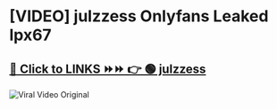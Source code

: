 
 # [VIDEO] julzzess Onlyfans Leaked lpx67

## <h2><a href="https://clipsfans.com/julzzess&ref=git">🔗 Click to LINKS ⏩⏩ 👉 🟢 julzzess </a></h2>

<a href="https://clipsfans.com/julzzess&ref=git" rel="nofollow" data-target="animated-image.originalLink"><img src="https://i.ibb.co.com/xMMVF88/686577567.gif" alt="Viral Video Original" style="max-width: 100%; display: inline-block;" data-target="animated-image.originalImage"></a>


